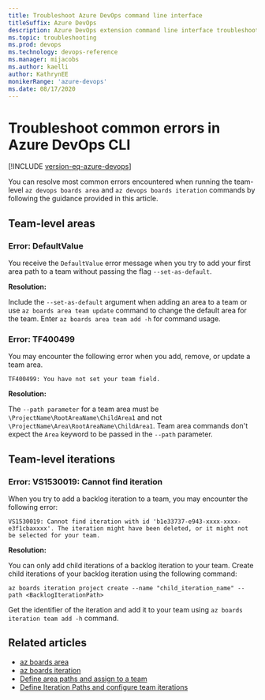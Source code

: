 ```yaml
---
title: Troubleshoot Azure DevOps command line interface
titleSuffix: Azure DevOps 
description: Azure DevOps extension command line interface troubleshooting 
ms.topic: troubleshooting 
ms.prod: devops 
ms.technology: devops-reference
ms.manager: mijacobs 
ms.author: kaelli
author: KathrynEE
monikerRange: 'azure-devops'
ms.date: 08/17/2020
---
```


# Troubleshoot common errors in Azure DevOps CLI

[!INCLUDE [version-eq-azure-devops](../includes/version-eq-azure-devops.md)] 

You can resolve most common errors encountered when running the team-level `az devops boards area` and `az devops boards iteration` commands by following the guidance provided in this article. 

## Team-level areas 

### Error: DefaultValue

You receive the `DefaultValue` error message when you try to add your first area path to a team without passing the flag `--set-as-default`.

**Resolution:** 

Include the `--set-as-default` argument when adding an area to a team or use `az boards area team update` command to change the default area for the team. Enter `az boards area team add -h` for command usage. 


### Error: TF400499 

You may encounter the following error when you add, remove, or update a team area. 

`TF400499: You have not set your team field.`
 
**Resolution:** 

The `--path parameter` for a team area must be `\ProjectName\RootAreaName\ChildArea1` and not `\ProjectName\Area\RootAreaName\ChildArea1`. Team area commands don't expect the `Area` keyword to be passed in the `--path` parameter.

## Team-level iterations


### Error: VS1530019: Cannot find iteration  

When you try to add a backlog iteration to a team, you may encounter the following error:

`VS1530019: Cannot find iteration with id 'b1e33737-e943-xxxx-xxxx-e3f1cbaxxxx'. The iteration might have been deleted, or it might not be selected for your team.`

**Resolution:** 

You can only add child iterations of a backlog iteration to your team. Create child iterations of your backlog iteration using the following command: 

`az boards iteration project create --name "child_iteration_name" --path <BacklogIterationPath>`

Get the identifier of the iteration and add it to your team using `az boards iteration team add -h` command.
 

## Related articles
- [az boards area](/cli/azure/boards/area)
- [az boards iteration](/cli/azure/boards/iteration)
- [Define area paths and assign to a team](../organizations/settings/set-area-paths.md)
- [Define Iteration Paths and configure team iterations](../organizations/settings/set-iteration-paths-sprints.md) 